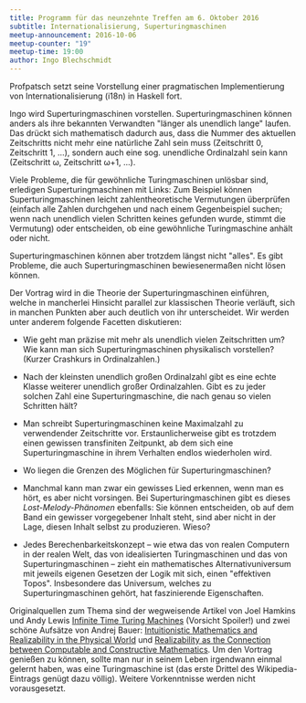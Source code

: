 ```yaml
---
title: Programm für das neunzehnte Treffen am 6. Oktober 2016
subtitle: Internationalisierung, Superturingmaschinen
meetup-announcement: 2016-10-06
meetup-counter: "19"
meetup-time: 19:00
author: Ingo Blechschmidt
---
```


Profpatsch setzt seine Vorstellung einer pragmatischen Implementierung von
Internationalisierung (i18n) in Haskell fort.

Ingo wird Superturingmaschinen vorstellen. Superturingmaschinen können anders
als ihre bekannten Verwandten "länger als unendlich lange" laufen. Das drückt
sich mathematisch dadurch aus, dass die Nummer des aktuellen Zeitschritts nicht
mehr eine natürliche Zahl sein muss (Zeitschritt 0, Zeitschritt 1, …),
sondern auch eine sog. unendliche Ordinalzahl sein kann (Zeitschritt ω,
Zeitschritt ω+1, …).

Viele Probleme, die für gewöhnliche Turingmaschinen unlösbar sind, erledigen
Superturingmaschinen mit Links: Zum Beispiel können Superturingmaschinen leicht
zahlentheoretische Vermutungen überprüfen (einfach alle Zahlen durchgehen und
nach einem Gegenbeispiel suchen; wenn nach unendlich vielen Schritten keines
gefunden wurde, stimmt die Vermutung) oder entscheiden, ob eine gewöhnliche
Turingmaschine anhält oder nicht.

Superturingmaschinen können aber trotzdem längst nicht "alles". Es gibt
Probleme, die auch Superturingmaschinen bewiesenermaßen nicht lösen können.

Der Vortrag wird in die Theorie der Superturingmaschinen einführen, welche in
mancherlei Hinsicht parallel zur klassischen Theorie verläuft, sich in manchen
Punkten aber auch deutlich von ihr unterscheidet. Wir werden unter anderem
folgende Facetten diskutieren:

* Wie geht man präzise mit mehr als unendlich vielen Zeitschritten um?
  Wie kann man sich Superturingmaschinen physikalisch vorstellen?
  (Kurzer Crashkurs in Ordinalzahlen.)

* Nach der kleinsten unendlich großen Ordinalzahl gibt es eine echte Klasse
  weiterer unendlich großer Ordinalzahlen. Gibt es zu jeder solchen Zahl eine
  Superturingmaschine, die nach genau so vielen Schritten hält?

* Man schreibt Superturingmaschinen keine Maximalzahl zu verwendender
  Zeitschritte vor. Erstaunlicherweise gibt es trotzdem einen gewissen
  transfiniten Zeitpunkt, ab dem sich eine Superturingmaschine in ihrem
  Verhalten endlos wiederholen wird.

* Wo liegen die Grenzen des Möglichen für Superturingmaschinen?

* Manchmal kann man zwar ein gewisses Lied erkennen, wenn man es hört, es aber
  nicht vorsingen. Bei Superturingmaschinen gibt es dieses
  *Lost-Melody-Phänomen* ebenfalls: Sie können entscheiden, ob auf dem Band ein
  gewisser vorgegebener Inhalt steht, sind aber nicht in der Lage, diesen
  Inhalt selbst zu produzieren. Wieso?

* Jedes Berechenbarkeitskonzept – wie etwa das von realen Computern in der
  realen Welt, das von idealisierten Turingmaschinen und das von
  Superturingmaschinen – zieht ein mathematisches Alternativuniversum mit
  jeweils eigenen Gesetzen der Logik mit sich, einen "effektiven Topos".
  Insbesondere das Universum, welches zu Superturingmaschinen gehört, hat
  faszinierende Eigenschaften.

Originalquellen zum Thema sind der wegweisende Artikel von Joel Hamkins und
Andy Lewis [Infinite Time Turing Machines](http://arxiv.org/abs/math/9808093)
(Vorsicht Spoiler!) und zwei schöne Aufsätze von Andrej Bauer:
[Intuitionistic Mathematics and Realizability in the Physical
World](http://math.andrej.com/wp-content/uploads/2014/03/real-world-realizability.pdf)
und [Realizability as the Connection between Computable and Constructive
Mathematics](http://math.andrej.com/data/c2c.pdf). Um den Vortrag genießen zu
können, sollte man nur in seinem Leben irgendwann einmal gelernt haben, was
eine Turingmaschine ist (das erste Drittel des Wikipedia-Eintrags genügt
dazu völlig). Weitere Vorkenntnisse werden nicht vorausgesetzt.
